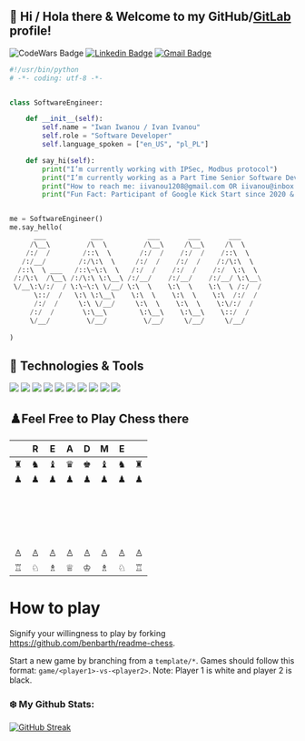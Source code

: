 
## 👋 Hi / Hola there & Welcome to my GitHub/<a href="https://gitlab.com/janisivanoov">GitLab</a> profile!
![CodeWars Badge](https://www.codewars.com/users/g964/badges/micro) [![Linkedin Badge](https://img.shields.io/badge/-LinkedIn-blue?style=flat-square&logo=Linkedin&logoColor=white&link=https://www.linkedin.com/in/ivan-ivanou-janis/)](https://www.linkedin.com/in/ivan-ivanou-janis/) [![Gmail Badge](https://img.shields.io/badge/-Gmail-c14438?style=flat-square&logo=Gmail&logoColor=white&link=mailto:iivanou1208@gmail.com)](mailto:iivanou1208@gmail.com) 

```python
#!/usr/bin/python
# -*- coding: utf-8 -*-


class SoftwareEngineer:

    def __init__(self):
        self.name = "Iwan Iwanou / Ivan Ivanou"
        self.role = "Software Developer"
        self.language_spoken = ["en_US", "pl_PL"]

    def say_hi(self):
        print("I’m currently working with IPSec, Modbus protocol")
        print("I’m currently working as a Part Time Senior Software Developer in CyberWeb & Apprenticeship SCADA Aveva Engineer in Olimps.lv")
        print("How to reach me: iivanou1208@gmail.com OR iivanou@inbox.lv")
        print("Fun Fact: Participant of Google Kick Start since 2020 & Facebook Hacker Cup since 2020")


me = SoftwareEngineer()
me.say_hello(
      ___           ___           ___       ___       ___     
     /\__\         /\  \         /\__\     /\__\     /\  \    
    /:/  /        /::\  \       /:/  /    /:/  /    /::\  \   
   /:/__/        /:/\:\  \     /:/  /    /:/  /    /:/\:\  \  
  /::\  \ ___   /::\~\:\  \   /:/  /    /:/  /    /:/  \:\  \ 
 /:/\:\  /\__\ /:/\:\ \:\__\ /:/__/    /:/__/    /:/__/ \:\__\
 \/__\:\/:/  / \:\~\:\ \/__/ \:\  \    \:\  \    \:\  \ /:/  /
      \::/  /   \:\ \:\__\    \:\  \    \:\  \    \:\  /:/  / 
      /:/  /     \:\ \/__/     \:\  \    \:\  \    \:\/:/  /  
     /:/  /       \:\__\        \:\__\    \:\__\    \::/  /   
     \/__/         \/__/         \/__/     \/__/     \/__/    
     
)
```
## 🔧 Technologies & Tools

![](https://img.shields.io/badge/OS-Linux-informational?style=flat&logo=linux&logoColor=white&color=6aa6f8)
![](https://img.shields.io/badge/Editor-VS_Code-informational?style=flat&logo=visual-studio-code&logoColor=white&color=6aa6f8)
![](https://img.shields.io/badge/Code-Python-informational?style=flat&logo=python&logoColor=white&color=6aa6f8)
![](https://img.shields.io/badge/Code-JavaScript-informational?style=flat&logo=javascript&logoColor=white&color=6aa6f8)
![](https://img.shields.io/badge/Code-Golang-informational?style=flat&logo=go&logoColor=white&color=6aa6f8)
![](https://img.shields.io/badge/Code-React-informational?style=flat&logo=react&logoColor=white&color=6aa6f8)
![](https://img.shields.io/badge/Shell-Bash-informational?style=flat&logo=gnu-bash&logoColor=white&color=6aa6f8)
![](https://img.shields.io/badge/Tools-PostgreSQL-informational?style=flat&logo=postgresql&logoColor=white&color=6aa6f8)
![](https://img.shields.io/badge/Tools-Docker-informational?style=flat&logo=docker&logoColor=white&color=6aa6f8)
![](https://img.shields.io/badge/Tools-Kubernetes-informational?style=flat&logo=kubernetes&logoColor=white&color=6aa6f8)

## ♟️Feel Free to Play Chess there

|   | R | E | A | D | M | E |   |
|---|---|---|---|---|---|---|---|
| ♜ | ♞ | ♝ | ♛ | ♚ | ♝ | ♞ | ♜ |
| ♟ | ♟ | ♟ | ♟ | ♟ | ♟ | ♟ | ♟ |
|   |   |   |   |   |   |   |   |
|   |   |   |   |   |   |   |   |
|   |   |   |   |   |   |   |   |
|   |   |   |   |   |   |   |   |
| ♙ | ♙ | ♙ | ♙ | ♙ | ♙ | ♙ | ♙ |
| ♖ | ♘ | ♗ | ♕ | ♔ | ♗ | ♘ | ♖ |


# How to play

Signify your willingness to play by forking https://github.com/benbarth/readme-chess.

Start a new game by branching from a `template/*`. Games should follow this format: `game/<player1>-vs-<player2>`. Note: Player 1 is white and player 2 is black.

### ❄️ My Github Stats:
[![GitHub Streak](https://github-readme-streak-stats.herokuapp.com/?user=janisivanoov&theme=dark)](https://git.io/streak-stats)
